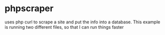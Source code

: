 # phpscraper
uses php curl to scrape a site and put the info into a database. This example is running two different files, so that I can run things faster
